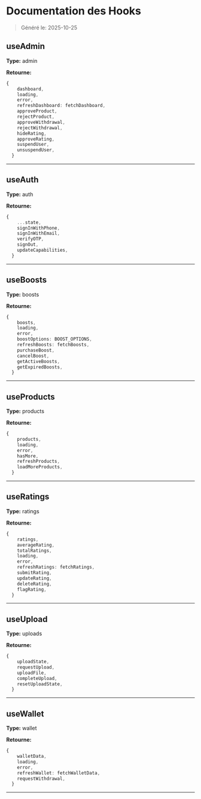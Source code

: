 # Documentation des Hooks

> Généré le: 2025-10-25

## useAdmin

**Type:** admin

**Retourne:**

```typescript
{
    dashboard,
    loading,
    error,
    refreshDashboard: fetchDashboard,
    approveProduct,
    rejectProduct,
    approveWithdrawal,
    rejectWithdrawal,
    hideRating,
    approveRating,
    suspendUser,
    unsuspendUser,
  }
```

---

## useAuth

**Type:** auth

**Retourne:**

```typescript
{
    ...state,
    signInWithPhone,
    signInWithEmail,
    verifyOTP,
    signOut,
    updateCapabilities,
  }
```

---

## useBoosts

**Type:** boosts

**Retourne:**

```typescript
{
    boosts,
    loading,
    error,
    boostOptions: BOOST_OPTIONS,
    refreshBoosts: fetchBoosts,
    purchaseBoost,
    cancelBoost,
    getActiveBoosts,
    getExpiredBoosts,
  }
```

---

## useProducts

**Type:** products

**Retourne:**

```typescript
{
    products,
    loading,
    error,
    hasMore,
    refreshProducts,
    loadMoreProducts,
  }
```

---

## useRatings

**Type:** ratings

**Retourne:**

```typescript
{
    ratings,
    averageRating,
    totalRatings,
    loading,
    error,
    refreshRatings: fetchRatings,
    submitRating,
    updateRating,
    deleteRating,
    flagRating,
  }
```

---

## useUpload

**Type:** uploads

**Retourne:**

```typescript
{
    uploadState,
    requestUpload,
    uploadFile,
    completeUpload,
    resetUploadState,
  }
```

---

## useWallet

**Type:** wallet

**Retourne:**

```typescript
{
    walletData,
    loading,
    error,
    refreshWallet: fetchWalletData,
    requestWithdrawal,
  }
```

---

